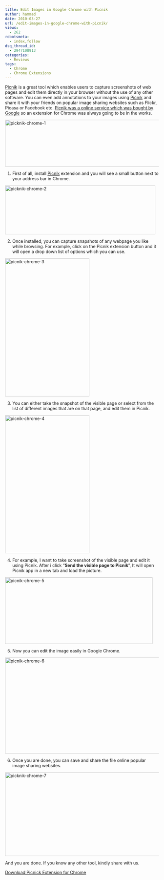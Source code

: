 ```yaml
---
title: Edit Images in Google Chrome with Picnik
author: hammad
date: 2010-03-27
url: /edit-images-in-google-chrome-with-picnik/
views:
  - 262
robotsmeta:
  - index,follow
dsq_thread_id:
  - 2947108913
categories:
  - Reviews
tags:
  - Chrome
  - Chrome Extensions
---
```

<a href="https://chrome.google.com/extensions/detail/hcifofgaphfkfdcjbdogpamghiihilkl" onclick="_gaq.push(['_trackEvent', 'outbound-article', 'https://chrome.google.com/extensions/detail/hcifofgaphfkfdcjbdogpamghiihilkl', 'Picnik']);" >Picnik</a> is a great tool which enables users to capture screenshots of web pages and edit them directly in your browser without the use of any other software. You can even add annotations to your images using <a href="https://chrome.google.com/extensions/detail/hcifofgaphfkfdcjbdogpamghiihilkl" onclick="_gaq.push(['_trackEvent', 'outbound-article', 'https://chrome.google.com/extensions/detail/hcifofgaphfkfdcjbdogpamghiihilkl', 'Picnik']);" >Picnik</a> and share it with your friends on popular image sharing websites such as Flickr, Picasa or Facebook etc. [Picnik was a online service which was bought by Google][1] so an extension for Chrome was always going to be in the works.

<!--more-->

<img class="wp-image-52110" style="float: none;margin-left: auto;margin-right: auto;border: 0px" src="http://cdn.devilsworkshop.org/files/2010/03/picknikchrome1.jpg" border="0" alt="picknik-chrome-1" width="535" height="153" />

1. First of all, install <a href="https://chrome.google.com/extensions/detail/hcifofgaphfkfdcjbdogpamghiihilkl" onclick="_gaq.push(['_trackEvent', 'outbound-article', 'https://chrome.google.com/extensions/detail/hcifofgaphfkfdcjbdogpamghiihilkl', 'Picnik']);" >Picnik</a> extension and you will see a small button next to your address bar in Chrome.

<img style="float: none;margin-left: auto;margin-right: auto;border: 0px" src="http://cdn.devilsworkshop.org/files/2010/03/picknikchrome2.jpg" border="0" alt="picknik-chrome-2" width="492" height="160" />

2. Once installed, you can capture snapshots of any webpage you like while browsing. For example, click on the Picnik extension button and it will open a drop down list of options which you can use.

<img style="float: none;margin-left: auto;margin-right: auto;border: 0px" src="http://cdn.devilsworkshop.org/files/2010/03/picnikchrome3.jpg" border="0" alt="picnik-chrome-3" width="276" height="452" />

3. You can either take the snapshot of the visible page or select from the list of different images that are on that page, and edit them in Picnik.

<img style="float: none;margin-left: auto;margin-right: auto;border: 0px" src="http://cdn.devilsworkshop.org/files/2010/03/picnikchrome4.jpg" border="0" alt="picnik-chrome-4" width="276" height="452" />

4. For example, I want to take screenshot of the visible page and edit it using Picnik. After i click “**Send the visible page to Picnik**”, It will open Picnik app in a new tab and load the picture.

<img style="float: none;margin-left: auto;margin-right: auto;border: 0px" src="http://cdn.devilsworkshop.org/files/2010/03/picnikchrome5.jpg" border="0" alt="picnik-chrome-5" width="483" height="218" />

5. Now you can edit the image easily in Google Chrome.

[<img style="float: none;margin-left: auto;margin-right: auto;border: 0px" src="http://cdn.devilsworkshop.org/files/2010/03/picnikchrome6_thumb.jpg" border="0" alt="picnik-chrome-6" width="660" height="314" />][2]

6. Once you are done, you can save and share the file online popular image sharing websites.

[<img style="float: none;margin-left: auto;margin-right: auto;border: 0px" src="http://cdn.devilsworkshop.org/files/2010/03/picknikchrome7_thumb.jpg" border="0" alt="picknik-chrome-7" width="660" height="274" />][3]

And you are done. If you know any other tool, kindly share with us.

<a href="https://chrome.google.com/extensions/detail/hcifofgaphfkfdcjbdogpamghiihilkl" onclick="_gaq.push(['_trackEvent', 'outbound-article', 'https://chrome.google.com/extensions/detail/hcifofgaphfkfdcjbdogpamghiihilkl', 'Download Picnick Extension for Chrome']);" >Download Picnick Extension for Chrome</a>

 [1]: http://devilsworkshop.org/has-google-crashed-flickrs-picnik/ "Picnik was a online service which was bought by Google"
 [2]: http://cdn.devilsworkshop.org/files/2010/03/picnikchrome6.jpg
 [3]: http://cdn.devilsworkshop.org/files/2010/03/picknikchrome7.jpg
